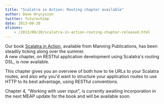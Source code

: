 ```yaml
---
title: "Scalatra in Action: Routing chapter available"
author: Dave Hrycyszyn
twitter: futurechimp
date: 2013-09-20
aliases:
    - /2013/09/20/scalatra-in-action-routing-chapter-released.html
---
```


Our book [Scalatra in Action](http://www.manning.com/carrero2/), available from
Manning Publications, has been steadily ticking along over the summer.  
A new chapter, on RESTful application development using Scalatra's routing
DSL, is now available.

This chapter gives you an overview of both how to tie URLs to your Scalatra
routes, and also *why* you'd want to structure your application routes to
use HTTP to its best advantage, using RESTful conventions.

Chapter 4, "Working with user input", is currently awaiting incorporation in
the next MEAP update for the book and will be available soon.

